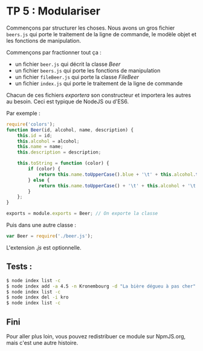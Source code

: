 # TP 5 : Modulariser

Commençons par structurer les choses. Nous avons un gros fichier `beers.js`
qui porte le traitement de la ligne de commande, le modèle objet et les
fonctions de manipulation.

Commençons par fractionner tout ça :

- un fichier `beer.js` qui décrit la classe *Beer*
- un fichier `beers.js` qui porte les fonctions de manipulation
- un fichier `fileBeer.js` qui porte la classe *FileBeer*
- un fichier `index.js` qui porte le traitement de la ligne de commande

Chacun de ces fichiers *exportera* son constructeur et importera les autres
au besoin. Ceci est typique de NodeJS ou d'ES6.

Par exemple :

```js
require('colors');
function Beer(id, alcohol, name, description) {
    this.id = id;
    this.alcohol = alcohol;
    this.name = name;
    this.description = description;

    this.toString = function (color) {
        if (color) {
            return this.name.toUpperCase().blue + '\t' + this.alcohol.toString().red + '\t' + this.description;
        } else {
            return this.name.toUpperCase() + '\t' + this.alcohol + '\t' + this.description;
        }
    };
}

exports = module.exports = Beer; // On exporte la classe
```

Puis dans une autre classe :

```js
var Beer = require('./beer.js');
```

L'extension *.js* est optionnelle.

## Tests :

```bash
$ node index list -c
$ node index add -a 4.5 -n Kronembourg -d "La bière dégueu à pas cher" -i kro
$ node index list -c
$ node index del -i kro
$ node index list -c
```

## Fini

Pour aller plus loin, vous pouvez redistribuer ce module sur NpmJS.org, mais c'est une autre histoire.